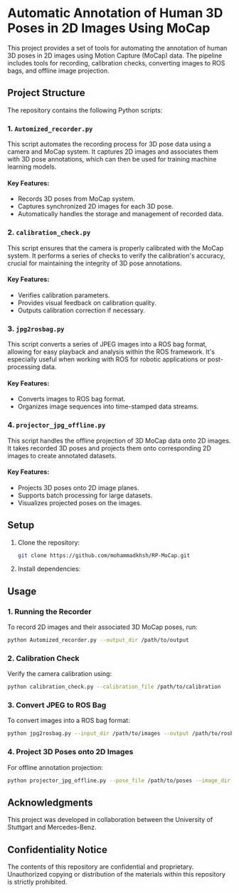 

# Automatic Annotation of Human 3D Poses in 2D Images Using MoCap

This project provides a set of tools for automating the annotation of human 3D poses in 2D images using Motion Capture (MoCap) data. The pipeline includes tools for recording, calibration checks, converting images to ROS bags, and offline image projection.

## Project Structure

The repository contains the following Python scripts:

### 1. `Automized_recorder.py`
This script automates the recording process for 3D pose data using a camera and MoCap system. It captures 2D images and associates them with 3D pose annotations, which can then be used for training machine learning models.

#### Key Features:
- Records 3D poses from MoCap system.
- Captures synchronized 2D images for each 3D pose.
- Automatically handles the storage and management of recorded data.

### 2. `calibration_check.py`
This script ensures that the camera is properly calibrated with the MoCap system. It performs a series of checks to verify the calibration's accuracy, crucial for maintaining the integrity of 3D pose annotations.

#### Key Features:
- Verifies calibration parameters.
- Provides visual feedback on calibration quality.
- Outputs calibration correction if necessary.

### 3. `jpg2rosbag.py`
This script converts a series of JPEG images into a ROS bag format, allowing for easy playback and analysis within the ROS framework. It's especially useful when working with ROS for robotic applications or post-processing data.

#### Key Features:
- Converts images to ROS bag format.
- Organizes image sequences into time-stamped data streams.

### 4. `projector_jpg_offline.py`
This script handles the offline projection of 3D MoCap data onto 2D images. It takes recorded 3D poses and projects them onto corresponding 2D images to create annotated datasets.

#### Key Features:
- Projects 3D poses onto 2D image planes.
- Supports batch processing for large datasets.
- Visualizes projected poses on the images.

## Setup

1. Clone the repository:
   ```bash
   git clone https://github.com/mohammadkhsh/RP-MoCap.git
   ```

2. Install dependencies:
   
## Usage

### 1. Running the Recorder
To record 2D images and their associated 3D MoCap poses, run:
```bash
python Automized_recorder.py --output_dir /path/to/output
```

### 2. Calibration Check
Verify the camera calibration using:
```bash
python calibration_check.py --calibration_file /path/to/calibration
```

### 3. Convert JPEG to ROS Bag
To convert images into a ROS bag format:
```bash
python jpg2rosbag.py --input_dir /path/to/images --output /path/to/rosbag.bag
```

### 4. Project 3D Poses onto 2D Images
For offline annotation projection:
```bash
python projector_jpg_offline.py --pose_file /path/to/poses --image_dir /path/to/images --output /path/to/annotated_images
```

## Acknowledgments

This project was developed in collaboration between the University of Stuttgart and Mercedes-Benz.

## Confidentiality Notice

The contents of this repository are confidential and proprietary. Unauthorized copying or distribution of the materials within this repository is strictly prohibited.

